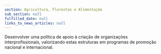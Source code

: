 ```yaml
---
section: Agricultura, Florestas e Alimentação
sub_section: null
fulfilled_date: null
links_to_news_articles: null
---
```


Desenvolver uma política de apoio à criação de organizações interprofissionais, valorizando estas estruturas em programas de promoção nacional e internacional.